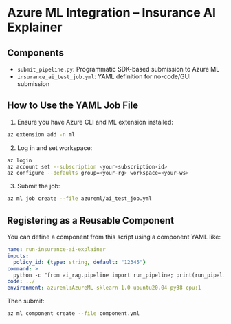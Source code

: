 # Azure ML Integration – Insurance AI Explainer

## Components

- `submit_pipeline.py`: Programmatic SDK-based submission to Azure ML
- `insurance_ai_test_job.yml`: YAML definition for no-code/GUI submission

## How to Use the YAML Job File

1. Ensure you have Azure CLI and ML extension installed:
```bash
az extension add -n ml
```

2. Log in and set workspace:
```bash
az login
az account set --subscription <your-subscription-id>
az configure --defaults group=<your-rg> workspace=<your-ws>
```

3. Submit the job:
```bash
az ml job create --file azureml/ai_test_job.yml
```

## Registering as a Reusable Component

You can define a component from this script using a component YAML like:
```yaml
name: run-insurance-ai-explainer
inputs:
  policy_id: {type: string, default: "12345"}
command: >
  python -c "from ai_rag.pipeline import run_pipeline; print(run_pipeline('${{inputs.policy_id}}'))"
code: ../
environment: azureml:AzureML-sklearn-1.0-ubuntu20.04-py38-cpu:1
```

Then submit:
```bash
az ml component create --file component.yml
```
